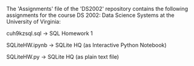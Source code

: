 The 'Assignments' file of the 'DS2002' repository contains the following assignments for the course DS 2002: Data Science Systems at the University of Virginia:
  
  cuh9kzsql.sql -> SQL Homework 1
  
  SQLiteHW.ipynb -> SQLite HQ (as Interactive Python Notebook)
  
  SQLiteHW.py -> SQLite HQ (as plain text file)
